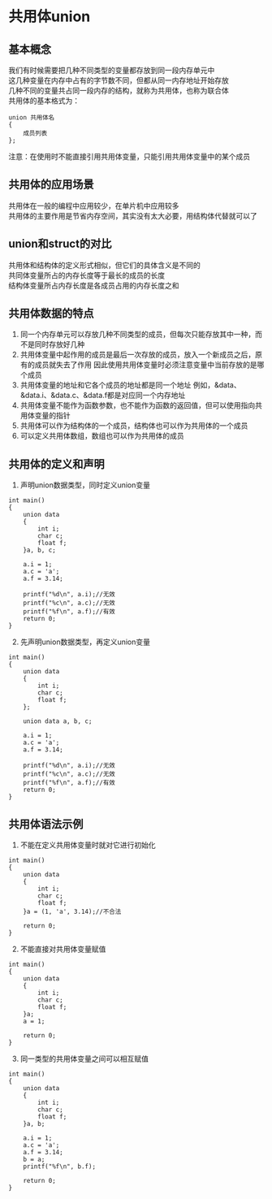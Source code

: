 # 共用体union

## 基本概念
我们有时候需要把几种不同类型的变量都存放到同一段内存单元中  
这几种变量在内存中占有的字节数不同，但都从同一内存地址开始存放  
几种不同的变量共占同一段内存的结构，就称为共用体，也称为联合体  
共用体的基本格式为：  
```
union 共用体名
{
	成员列表
};
```
注意：在使用时不能直接引用共用体变量，只能引用共用体变量中的某个成员  


## 共用体的应用场景
共用体在一般的编程中应用较少，在单片机中应用较多  
共用体的主要作用是节省内存空间，其实没有太大必要，用结构体代替就可以了  


## union和struct的对比
共用体和结构体的定义形式相似，但它们的具体含义是不同的  
共同体变量所占的内存长度等于最长的成员的长度  
结构体变量所占内存长度是各成员占用的内存长度之和  


## 共用体数据的特点
1. 同一个内存单元可以存放几种不同类型的成员，但每次只能存放其中一种，而不是同时存放好几种
2. 共用体变量中起作用的成员是最后一次存放的成员，放入一个新成员之后，原有的成员就失去了作用
因此使用共用体变量时必须注意变量中当前存放的是哪个成员
3. 共用体变量的地址和它各个成员的地址都是同一个地址
例如，&data、&data.i、&data.c、&data.f都是对应同一个内存地址
4. 共用体变量不能作为函数参数，也不能作为函数的返回值，但可以使用指向共用体变量的指针
5. 共用体可以作为结构体的一个成员，结构体也可以作为共用体的一个成员
6. 可以定义共用体数组，数组也可以作为共用体的成员


## 共用体的定义和声明
1. 声明union数据类型，同时定义union变量
```
int main()
{
	union data
	{
		int i;
		char c;
		float f;
	}a, b, c;

	a.i = 1;
	a.c = 'a';
	a.f = 3.14;

	printf("%d\n", a.i);//无效
	printf("%c\n", a.c);//无效
	printf("%f\n", a.f);//有效
	return 0;
}
```
2. 先声明union数据类型，再定义union变量
```
int main()
{
	union data
	{
		int i;
		char c;
		float f;
	};

	union data a, b, c;

	a.i = 1;
	a.c = 'a';
	a.f = 3.14;

	printf("%d\n", a.i);//无效
	printf("%c\n", a.c);//无效
	printf("%f\n", a.f);//有效
	return 0;
}
```


## 共用体语法示例
1. 不能在定义共用体变量时就对它进行初始化
```
int main()
{
	union data
	{
		int i;
		char c;
		float f;
	}a = (1, 'a', 3.14);//不合法
	
	return 0;
}
```
2. 不能直接对共用体变量赋值
```
int main()
{
	union data
	{
		int i;
		char c;
		float f;
	}a;
	a = 1;

	return 0;
}
```
3. 同一类型的共用体变量之间可以相互赋值
```
int main()
{
	union data
	{
		int i;
		char c;
		float f;
	}a, b;

	a.i = 1;
	a.c = 'a';
	a.f = 3.14;
	b = a;
	printf("%f\n", b.f);

	return 0;
}
```